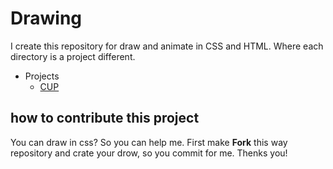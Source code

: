 # Drawing

I create this repository for draw and animate in CSS and HTML. Where each directory is a project different.

- Projects
  - <a href="./Cup">CUP</a>

## how to contribute this project

You can draw in css? So you can help me. First make __Fork__ this way repository and crate your drow, so you commit for me. Thenks you!
